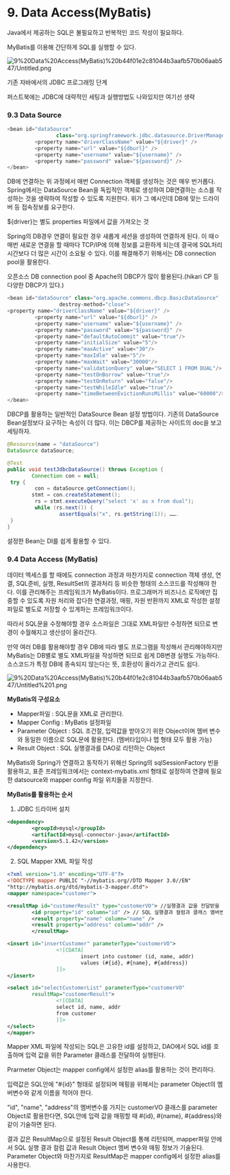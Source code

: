 # 9. Data Access(MyBatis)

Java에서 제공하는 SQL은 불필요하고 반복적인 코드 작성이 필요하다.

MyBatis를 이용해 간단하게 SQL를 실행할 수 있다.

![9%20Data%20Access(MyBatis)%20b44f01e2c81044b3aafb570b06aab547/Untitled.png](9%20Data%20Access(MyBatis)%20b44f01e2c81044b3aafb570b06aab547/Untitled.png)

기존 자바에서의 JDBC 프로그래밍 단계

퍼스트북에는 JDBC에 대략적인 세팅과 실행방법도 나와있지만 여기선 생략

### 9.3 Data Source

```java
<bean id="dataSource"
				class="org.springframework.jdbc.datasource.DriverManagerDataSource">
		 <property name="driverClassName" value="${driver}" />
		 <property name="url" value="${dburl}" />
		 <property name="username" value="${username}" />
		 <property name="password" value="${password}" />
</bean>
```

DB에 연결하는 위 과정에서 매번 Connection 객체를 생성하는 것은 매우 번거롭다. Spring에서는 DataSource Bean을 독립적인 객체로 생성하여 DB연결하는 소스를 작성하는 것을 생략하여 작성할 수 있도록 지원한다. 위가 그 예시인데 DB에 맞는 드라이버 등 접속정보를 요구한다.

${driver}는 별도 properties 파일에서 값을 가져오는 것

Spring의 DB경우 연결이 필요한 경우 새롭게 세션을 생성하여 연결하게 된다. 이 때ㅇ 매번 새로운 연결을 할 때마다 TCP/IP에 의해 정보를 교환하게 되는데 결국에 SQL처리 시간보다 더 많은 시간이 소요될 수 있다. 이를 해결해주기 위해서는 DB connection pool을 활용한다.

오픈소스 DB connection pool 중 Apache의 DBCP가 많이 활용된다.(hikari CP 등 다양한 DBCP가 있다.)

```java
<bean id="dataSource" class="org.apache.commons.dbcp.BasicDataSource"
				 destroy-method="close">
<property name="driverClassName" value="${driver}" />
		 <property name="url" value="${dburl}" />
		 <property name="username" value="${username}" />
		 <property name="password" value="${password}" />
		 <property name="defaultAutoCommit" value="true"/>
		 <property name="initialSize" value="5"/>
		 <property name="maxActive" value="30"/>
		 <property name="maxIdle" value="5"/>
		 <property name="maxWait" value="30000"/>
		 <property name="validationQuery" value="SELECT 1 FROM DUAL"/>
		 <property name="testOnBorrow" value="true"/>
		 <property name="testOnReturn" value="false"/>
		 <property name="testWhileIdle" value="true"/>
		 <property name="timeBetweenEvictionRunsMillis" value="60000"/>
</bean>
```

DBCP를 활용하는 일반적인 DataSource Bean 설정 방법이다. 기존의 DataSource Bean설정보다 요구하는 속성이 더 많다. 이는 DBCP를 제공하는 사이트의 doc을 보고 세팅하자.

```java
@Resource(name = "dataSource")
DataSource dataSource;

@Test
public void testJdbcDataSource() throws Exception {
		Connection con = null;
 try {
		 con = dataSource.getConnection();
		stmt = con.createStatement();
		 rs = stmt.executeQuery("select 'x' as x from dual");
		 while (rs.next()) {
				 assertEquals("x", rs.getString(1)); …….
 }
}
```

설정한 Bean는 DI를 쉽게 활용할 수 있다.

### 9.4 Data Access (MyBatis)

데이터 엑세스를 할 때에도 connection 과정과 마찬가지로 connection 객체 생성, 연결, SQL준비, 실행, ResultSet의 결과처리 등 비슷한 형태의 소스코드를 작성해야 한다. 이를 관리해주는 프레임워크가 MyBatis이다. 프로그래머가 비즈니스 로직에만 집중할 수 있도록 자원 처리와 잡다한 연결과정,  매핑, 자원 반환까지 XML로 작성한 설정파일로 별도로 저장할 수 있게하는 프레임워크이다.

따라서 SQL문을 수정해야할 경우 소스파일은 그대로 XML파일만 수정하면 되므로 변경이 수월해지고 생산성이 올라간다.

만약 여러 DB를 활용해야할 경우 DB에 따라 별도 프로그램을 작성해서 관리해야하지만 MyBatis는 DB별로 별도 XML파일을 작성하면 되므로 쉽게 DB변경 실행도 가능하다. 소스코드가 특정 DB에 종속되지 않는다는 뜻, 호환성이 올라가고 관리도 쉽다.

![9%20Data%20Access(MyBatis)%20b44f01e2c81044b3aafb570b06aab547/Untitled%201.png](9%20Data%20Access(MyBatis)%20b44f01e2c81044b3aafb570b06aab547/Untitled%201.png)

**MyBatis의 구성요소**

- Mapper파일 : SQL문을 XML로 관리한다.
- Mapper Config : MyBatis 설정파일
- Parameter Object  : SQL 조건절, 입력값을 받아오기 위한 Object이며 멤버 변수와 동일한 이름으로 SQL문에 활용한다. (멤버타입이나 맵 형태 모두 활용 가능)
- Result Object : SQL 실행결과를 DAO로 리턴하는 Object

MyBatis와 Spring가 연결하고 동작하기 위해선 Spring의 sqlSessionFactory 빈을 활용하고, 표준 프레임워크에서는 context-mybatis.xml 형태로 설정하여 연결에 필요한 datsource와 mapper config 파일 위치들을 지정한다.

**MyBatis를 활용하는 순서**

1) JDBC 드라이버 설치

```xml
<dependency>
		<groupId>mysql</groupId>
		<artifactId>mysql-connector-java</artifactId>
		<version>5.1.42</version>
</dependency>
```

2) SQL Mapper XML 파일 작성

```xml
<?xml version="1.0" encoding="UTF-8"?>
<!DOCTYPE mapper PUBLIC "-//mybatis.org//DTD Mapper 3.0//EN"
"http://mybatis.org/dtd/mybatis-3-mapper.dtd">
<mapper namespace="customer">

<resultMap id="customerResult" type="customerVO"> //실행결과 값을 전달받을 클래스 매핑
		<id property="id" column="id" /> // SQL 실행결과 컬럼과 클래스 멤버변수 매핑
		<result property="name" column="name" />
		<result property="address" column="addr" />
		</resultMap>

<insert id="insertCustomer" parameterType="customerVO">
				<![CDATA[
						insert into customer (id, name, addr)
						values (#{id}, #{name}, #{address})
				]]>
</insert>

<select id="selectCustomerList" parameterType="customerVO"
		resultMap="customerResult">
				<![CDATA[
				select id, name, addr
				from customer
				]]>
</select>
</mapper>
```

Mapper XML 파일에 작성되는 SQL은 고유한 id를 설정하고, DAO에서 SQL id를 호출하며 입력 값을  위한 Parameter 클래스를 전달하여 실행된다.

Prarmeter Object는 mapper config에서 설정한 alias를 활용하는 것이 편리하다.

입력값은 SQL안에 "#{id}" 형태로 설정되며 매핑을 위해서는 parameter Object의 멤버변수와 같게 이름을 적어야 한다.

"id", "name", "address"의 멤버변수를 가지는 customerVO 클래스를 parameter Object로 활용한다면, SQL안에 입력 값을 매핑할 때 #{id}, #{name}, #{address}와 같이 기술하면 된다.

결과 값은 ResultMap으로 설정된 Result Object를 통해 리턴되며, mapper파일 안에서 SQL 실행 결과 컬럼 값과 Result Object 멤버 변수와 매핑 정보가 기술된다. Parameter Object와 마찬가지로 ResultMap은 mapper config에서 설정한 alias를 사용한다.